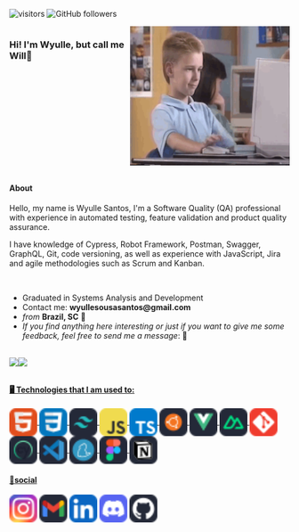 ![visitors](https://komarev.com/ghpvc/?username=s4nts&label=Visitors&color=blue&style=flat)
![GitHub followers](https://img.shields.io/github/followers/s4nts?style=social)

<div style="display: flex">
<H3> Hi! I'm Wyulle, but call me Will👋</H3> 
  <div class="visits-links">
  </div>
  
  <div class="img-gif" align="left">
  <!--<img height="180px" width="200px" src="https://i.pinimg.com/originals/57/18/5d/57185d2176d7cbaebdb74c00ce1b9ebf.gif">-->
  <img height="250px" width="auto" src="img/programming_boy.gif">
  </div>
</div>


##

<div>
  <h4>About</h4>
<p>Hello, my name is Wyulle Santos, I'm a Software Quality (QA) professional with experience in automated testing, feature validation and product quality assurance.</p>

<p>I have knowledge of Cypress, Robot Framework, Postman, Swagger, GraphQL, Git, code versioning, as well as experience with JavaScript, Jira and agile methodologies such as Scrum and Kanban.</p>
</br>
  <ul>
    <li>Graduated in Systems Analysis and Development</li>
    <li>Contact me: <strong>wyullesousasantos@gmail.com</strong></li>
    <li><em>from</em> <strong>Brazil, SC</strong> 📍</li>
    <li><em>If you find anything here interesting or just if you want to give me some feedback, feel free to send me a message</em>: 💭</li>
  </ul>

</div>
</br>

<div align = "left">
  <a href="https://github.com/s4nts"><img height="180em" width="auto" src="https://github-readme-stats.vercel.app/api?username=s4nts&show_icons=true&theme=tokyonight&count_private=true&rank_icon=github"/><img height="180em" width="auto" src="https://github-readme-stats.vercel.app/api/top-langs/?username=s4nts&layout=compact&langs_count=8&theme=tokyonight"/></div>

##
  
<H4 align="left">🖥️ Technologies that I am used to:</H4>

<!--Icones no site [icogr](https://icongr.am/devicon or pesquise por badges or https://dev.to/envoy_/150-badges-for-github-pnk)-->
  
<div align="left">
  <img align="center" alt="will-HTML" height="50" width="auto" src="assets/icons/skill-icons--html.svg">
  <img align="center" alt="will-CSS" height="50" width="auto" src="assets/icons/skill-icons--css.svg">
  <img align="center" alt="will-TW" height="50" width="auto" src="assets/icons/skill-icons--tailwindcss-dark.svg">
  <img align="center" alt="will-JS" height="50" width="auto" src="assets/icons/skill-icons--javascript.svg">
  <img align="center" alt="will-TS" height="50" width="auto" src="assets/icons/skill-icons--typescript.svg">
  <img align="center" alt="will-UBUNTU" height="50" width="auto" src="assets/icons/skill-icons--ubuntu-dark.svg">
  <img align="center" alt="will-VUE" height="50" width="auto" src="assets/icons/skill-icons--vuejs-dark.svg">
  <img align="center" alt="will-NUXT" height="50" width="auto" src="assets/icons/skill-icons--nuxtjs-dark.svg">
  <img align="center" alt="will-GIT" height="50" width="auto" src="assets/icons/skill-icons--git.svg">
  <img align="center" alt="will-CY" height="50" width="auto" src="assets/icons/skill-icons--cypress-dark.svg">
  <img align="center" alt="will-VSCODE" height="50" width="auto" src="assets/icons/skill-icons--vscode-dark.svg">
  <img align="center" alt="will-YARN" height="50" width="auto" src="assets/icons/skill-icons--yarn-dark.svg">
  <img align="center" alt="will-FIGMA" height="50" width="auto" src="assets/icons/skill-icons--figma-dark.svg">
  <img align="center" alt="will-NOTION" height="50" width="auto" src="assets/icons/skill-icons--notion-dark.svg">

</div>

<H4 align="left"> 💭social </H4>

<div align="left"> 
  <a href="https://www.instagram.com/s4nt.s" target="_blank"><img height="50" width="auto" src="assets/social/skill-icons--instagram.svg"></a>
  <a href="https://mailto:wyullesousasantos@gmail.com"><img height="50" width="auto" src="assets/social/skill-icons--gmail-dark.svg"></a>
  <a href="https://www.linkedin.com/in/wyulle-santos-a03ab617b/" target="_blank"><img height="50" width="auto" src="assets/social/skill-icons--linkedin.svg" target="_blank"></a> 
  <a href="https://discord.gg/Vg9RmRtM" target="_blank"><img height="50" width="auto" src="assets/social/skill-icons--discord.svg"></a> 
  <a href="https://github.com/s4nts" target="_blank"><img height="50" width="auto" src="assets/social/skill-icons--github-dark.svg"></a>
</div>

<br/><br/>
